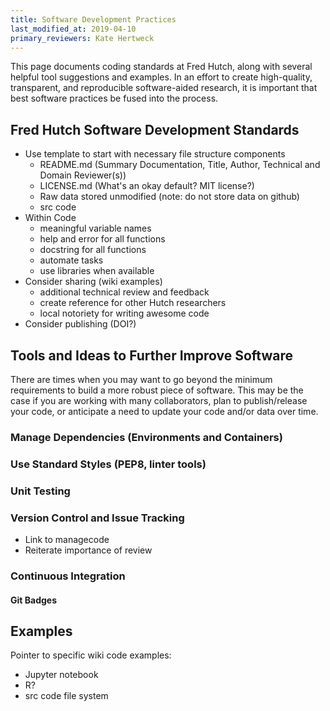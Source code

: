 ```yaml
---
title: Software Development Practices
last_modified_at: 2019-04-10
primary_reviewers: Kate Hertweck
---
```


This page documents coding standards at Fred Hutch, along with several helpful tool suggestions and examples. In an effort to create high-quality, transparent, and reproducible software-aided research, it is important that best software practices be fused into the process.


## Fred Hutch Software Development Standards

 - Use template to start with necessary file structure components
   - README.md (Summary Documentation, Title, Author, Technical and Domain Reviewer(s))
   - LICENSE.md (What's an okay default? MIT license?)
   - Raw data stored unmodified (note: do not store data on github)
   - src code
 - Within Code
   - meaningful variable names
   - help and error for all functions
   - docstring for all functions
   - automate tasks
   - use libraries when available
 - Consider sharing (wiki examples)
     - additional technical review and feedback
     - create reference for other Hutch researchers
     - local notoriety for writing awesome code
 - Consider publishing (DOI?)

## Tools and Ideas to Further Improve Software

There are times when you may want to go beyond the minimum requirements to build a more robust piece of software. This may be the case if you are working with many collaborators, plan to publish/release your code, or anticipate a need to update your code and/or data over time.


### Manage Dependencies (Environments and Containers)


### Use Standard Styles (PEP8, linter tools)


### Unit Testing


### Version Control and Issue Tracking
 - Link to managecode
 - Reiterate importance of review

### Continuous Integration


#### Git Badges

## Examples

Pointer to specific wiki code examples:
 - Jupyter notebook
 - R?
 - src code file system
